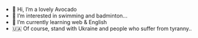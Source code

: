 - 👋 Hi, I’m a lovely Avocado
- 👀 I’m interested in swimming and badminton...
- 🌱 I’m currently learning web & English
- 🇺🇦 Of course, stand with Ukraine and people who suffer from tyranny..

<!---
loveAvocado/loveAvocado is a ✨ special ✨ repository because its `README.md` (this file) appears on your GitHub profile.
You can click the Preview link to take a look at your changes.
--->
